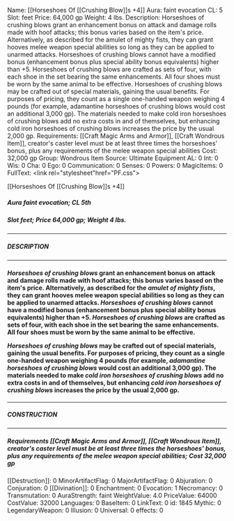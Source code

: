 Name: [[Horseshoes Of [[Crushing Blow]]s +4]]
Aura: faint evocation
CL: 5
Slot: feet
Price: 64,000 gp
Weight: 4 lbs.
Description: Horseshoes of crushing blows grant an enhancement bonus on attack and damage rolls made with hoof attacks; this bonus varies based on the item's price. Alternatively, as described for the amulet of mighty fists, they can grant hooves melee weapon special abilities so long as they can be applied to unarmed attacks. Horseshoes of crushing blows cannot have a modified bonus (enhancement bonus plus special ability bonus equivalents) higher than +5. Horseshoes of crushing blows are crafted as sets of four, with each shoe in the set bearing the same enhancements. All four shoes must be worn by the same animal to be effective. Horseshoes of crushing blows may be crafted out of special materials, gaining the usual benefits. For purposes of pricing, they count as a single one-handed weapon weighing 4 pounds (for example, adamantine horseshoes of crushing blows would cost an additional 3,000 gp). The materials needed to make cold iron horseshoes of crushing blows add no extra costs in and of themselves, but enhancing cold iron horseshoes of crushing blows increases the price by the usual 2,000 gp.
Requirements: [[Craft Magic Arms and Armor]], [[Craft Wondrous Item]], creator's caster level must be at least three times the horseshoes' bonus, plus any requirements of the melee weapon special abilities
Cost: 32,000 gp
Group: Wondrous Item
Source: Ultimate Equipment
AL: 0
Int: 0
Wis: 0
Cha: 0
Ego: 0
Communication: 0
Senses: 0
Powers: 0
MagicItems: 0
FullText: <link rel="stylesheet"href="PF.css"><div class="heading"><p class="alignleft">[[Horseshoes Of [[Crushing Blow]]s +4]]</p><div style="clear: both;"></div></div><div><h5><b>Aura </b>faint evocation; <b>CL </b>5th</h5><h5><b>Slot </b>feet; <b>Price </b>64,000 gp; <b>Weight </b>4 lbs.</h5></div><hr/><div><h5><b>DESCRIPTION</b></h5></div><hr/><div><h4><p><i>Horseshoes of crushing blows</i> grant an enhancement bonus on attack and damage rolls made with hoof attacks; this bonus varies based on the item's price. Alternatively, as described for the <i>amulet of mighty fists</i>, they can grant hooves melee weapon special abilities so long as they can be applied to unarmed attacks. <i>Horseshoes of crushing blows</i> cannot have a modified bonus (enhancement bonus plus special ability bonus equivalents) higher than +5. <i>Horseshoes of crushing blows</i> are crafted as sets of four, with each shoe in the set bearing the same enhancements. All four shoes must be worn by the same animal to be effective. </p><p><i>Horseshoes of crushing blows</i> may be crafted out of special materials, gaining the usual benefits. For purposes of pricing, they count as a single one-handed weapon weighing 4 pounds (for example, <i>adamantine horseshoes of crushing blows</i> would cost an additional 3,000 gp). The materials needed to make <i>cold iron horseshoes of crushing blows</i> add no extra costs in and of themselves, but enhancing <i>cold iron horseshoes of crushing blows</i> increases the price by the usual 2,000 gp.</p></h4></div><hr/><div><h5><b>CONSTRUCTION</b></h5></div><hr/><div><h5><b>Requirements </b>[[Craft Magic Arms and Armor]], [[Craft Wondrous Item]], creator's caster level must be at least three times the horseshoes' bonus, plus any requirements of the melee weapon special abilities; <b>Cost </b>32,000 gp</h5></div>
[[Destruction]]: 0
MinorArtifactFlag: 0
MajorArtifactFlag: 0
Abjuration: 0
Conjuration: 0
[[Divination]]: 0
Enchantment: 0
Evocation: 1
Necromancy: 0
Transmutation: 0
AuraStrength: faint
WeightValue: 4.0
PriceValue: 64000
CostValue: 32000
Languages: 0
BaseItem: 0
LinkText: 0
id: 1845
Mythic: 0
LegendaryWeapon: 0
Illusion: 0
Universal: 0
effects: 0
